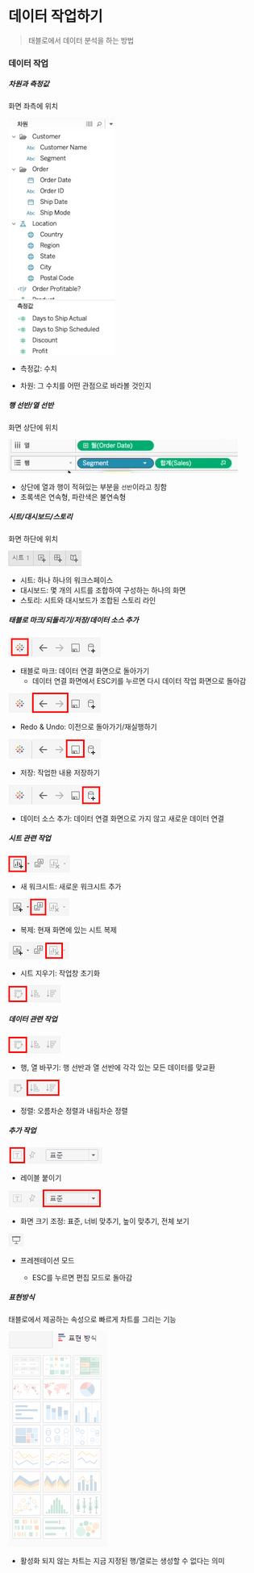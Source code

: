 # 데이터 작업하기

> 태블로에서 데이터 분석을 하는 방법



### 데이터 작업

##### 차원과 측정값

화면 좌측에 위치

![image-20211018171136924](data_operation.assets/image-20211018171136924.png)

- 측정값: 수치

- 차원: 그 수치를 어떤 관점으로 바라볼 것인지



##### 행 선반/열 선반

화면 상단에 위치

![image-20211018171047297](data_operation.assets/image-20211018171047297.png)

- 상단에 열과 행이 적혀있는 부분을 `선반`이라고 칭함
- 초록색은 연속형, 파란색은 불연속형



##### 시트/대시보드/스토리

화면 하단에 위치

![image-20211018171519166](data_operation.assets/image-20211018171519166.png)

- 시트: 하나 하나의 워크스페이스
- 대시보드: 몇 개의 시트를 조합하여 구성하는 하나의 화면
- 스토리: 시트와 대시보드가 조합된 스토리 라인



##### 태블로 마크/되돌리기/저장/데이터 소스 추가

![image-20211018171846079](data_operation.assets/image-20211018171846079.png)

- 태블로 마크: 데이터 연결 화면으로 돌아가기
  - 데이터 연결 화면에서 ESC키를 누르면 다시 데이터 작업 화면으로 돌아감

![image-20211018171946973](data_operation.assets/image-20211018171946973.png)

- Redo & Undo: 이전으로 돌아가기/재실행하기

![image-20211018172054288](data_operation.assets/image-20211018172054288.png)

- 저장: 작업한 내용 저장하기

![image-20211018172116570](data_operation.assets/image-20211018172116570.png)

- 데이터 소스 추가: 데이터 연결 화면으로 가지 않고  새로운 데이터 연결



##### 시트 관련 작업

![image-20211018172259717](data_operation.assets/image-20211018172259717.png)

- 새 워크시트: 새로운 워크시트 추가

![image-20211018172311488](data_operation.assets/image-20211018172311488.png)

- 복제: 현재 화면에 있는 시트 복제

![image-20211018172331526](data_operation.assets/image-20211018172331526.png)

- 시트 지우기: 작업창 초기화

![image-20211018172523415](data_operation.assets/image-20211018172523415.png)



##### 데이터 관련 작업

![image-20211018172559701](data_operation.assets/image-20211018172559701.png)

- 행, 열 바꾸기: 행 선반과 열 선반에 각각 있는 모든 데이터를 맞교환

![image-20211018172645740](data_operation.assets/image-20211018172645740.png)

- 정렬: 오름차순 정렬과 내림차순 정렬



##### 추가 작업

![image-20211018172800149](data_operation.assets/image-20211018172800149.png)

- 레이블 붙이기

![image-20211018172808221](data_operation.assets/image-20211018172808221.png)

- 화면 크기 조정: 표준, 너비 맞추기, 높이 맞추기, 전체 보기

![image-20211018172844837](data_operation.assets/image-20211018172844837.png)

- 프레젠테이션 모드

  - ESC를 누르면 편집 모드로 돌아감

  

##### 표현방식

태블로에서 제공하는 속성으로 빠르게 차트를 그리는 기능

![image-20211018172943692](data_operation.assets/image-20211018172943692.png)

- 활성화 되지 않는 차트는 지금 지정된 행/열로는 생성할 수 없다는 의미


